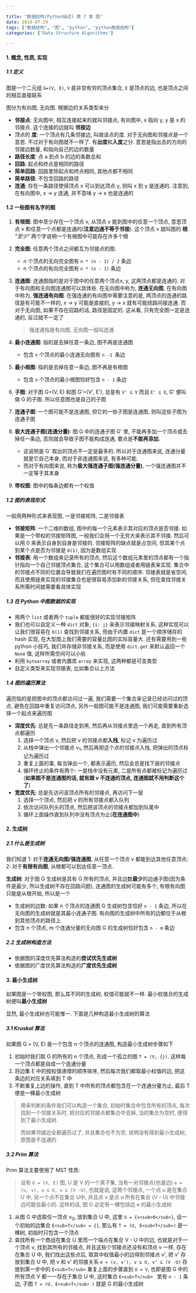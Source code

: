 ```yaml
---

title: "数据结构(Python描述) 第 7 章 图"
date: 2018-07-29
tags: ["数据结构", "图", "python", "python数据结构"]
categories: ['Data Structure Algorithms']

---
```




#### 1. 概念, 性质, 实现

##### 1.1 定义

图是一个二元组 `G=(V, E)`, `V` 是非空有穷的顶点集合, `E` 是顶点的边, 也是顶点之间的相互直接联系

图分为有向图, 无向图. 根据边的关系类型来分

* **邻接点**: 无向图中, 相互连接起来的就叫邻接点, 有向图中, x 指向 y, y 是 x 的邻接点. 这个连接的边就叫 **邻接边**
* 顶点的 **度**: 一个顶点有几条邻接边, 叫做该点的度. 对于无向图和邻接点是一个意思. 不过对于有向图就不一样了. 有**出度**和**入度**之分. 意思是指出去的方向的邻接边数量, 和指向自己的边的数量
* **路径长度**: 点 a 到点 b 的边的条数总和
* **回路**: 起点和终点是相同的路径
* **简单回路**: 回路里除起点和终点相同, 其他点都不相同
* **简单路径**: 不包含回路的路径
* **连通**: 存在一条路径使得顶点 x 可以到达顶点 y, 则叫 x 到 y 是连通的. 注意到, 在有向图中, x -> y 连通, 并不意味 y -> x 也是连通的

#### 1.2 一些图有名字的图

1. **有根图**: 图中至少存在一个顶点 v, 从顶点 v 能到图中的任意一个顶点, 意思顶点 v 和任意一个点都是连通的(**注意边通不等于邻接**). 这个顶点 v 就叫图的 **根**. *"至少"* 两个字说明一个有根图中可能存在许多个根

2. **完全图**: 任意两个顶点之间都互为邻接点的图. 
   * n 个顶点的无向完全图有 `n * (n - 1) / 2` 条边
   * n 个顶点的有向完全图有 `n * (n - 1)` 条边

3. **连通图**: 连通图指的是对于图中的任意两个顶点x, y, 这两顶点都是连通的. 对于有向图和无向图连通图可以具体些. 在无向图中称为, **连通无向图**, 在有向图中称为, **强连通有向图**.  在强连通的有向图中需要注意的是, 两顶点的连通的路径是有可能不一样的, x -> y 可能是直接的, y -> x 就有可能绕路间接连通. 而对于无向图, 如果不存在回路的话, 路径是固定的. 这从看, 只有完全图一定是连通的, 反过就不一定了

   > 强连通指是有向图, 无向图一般叫连通

4. **最小连通图**: 指的是去掉任意一条边, 图不再是连通图

   * 包含 `n` 个顶点的最小连通无向图有 `n -1 `条边

5. **最小根图**: 指的是去掉任意一条边, 图不再是有根图 

   * 包含 `n` 个顶点的最小根图恰好包含 `n - 1` 条边

6. **子图**: 对于图 G=(V, E) 和图 G'=(V', E'), 总是有 `V' ⊆ V` 而且 `E' ⊆ E`, G' 便叫做 G 的子图. 所以任意图也是自己的子图

7. **连通子图**: 一个图可能不是连通图, 但它的一些子图是连通图, 则叫这些子图为连通子图

8. **极大连通子图(连通分量)**: 图 G 中的连通子图 G' 里, 不能再多加一个顶点或去掉任一条边, 否则就会导致子图不能构成连通, 要点是**不能再添加.**

   * 这说明是 G' 取出的顶点不一定是最多的. 所以对于连通图来说, 连通分量就是它自己本身, 而对于非连通图来说, 有多种可能. 
   * 而对于有向图来说, 称为**极大强连通子图(强连通分量)**, 一个强连通图并不一定等于其本身

9. **带权图**: 图中的每条边都有一个权值

##### 1.2 图的表现形式

一般用两种形式来表现图, 一是邻接矩阵, 二是邻接表

* **邻接矩阵**: 一个二维的数组, 图中的每一个元素表示其对应的顶点是否邻接. 如果是一个带权的邻接矩阵图, 一般我们会用一个无穷大来表示其不邻接. 然后可以用 0 来表示自身到自身是邻接的. 邻接矩阵的缺点就是占空间, 但其某个点到某个点是否为邻接是 `O(1)`, 因为是数组实现
* **邻接表**: 用一个数组来记录所有的顶点, 然后这个数组元素里的顶点都有一个指针指向一个自己邻接顶点集合, 这个集合可以用数组或者用链表来实现. 集合中的邻接点不同的位置会导致我们在遍历图时有不同的顺序. 邻接表就是省空间, 而且使用链表实现的邻接集合也是很容易添加新的邻接关系, 但在查找邻接关系所需时间就需要看具体实现

##### 1.3 在 Python 中图数据的实现

* 用两个 `list` 或者两个 `tuple` 都能很好的实现邻接矩阵
* 我们也可以自定义一种 `dict` 对象, `{i: j}` 来表示邻接映射关系, 这种实现可以让我们很容易在 `O(1)` 查找到邻接关系, 但由于内置 `dict` 是一个顺序储存的 hash 实现, 在大型图上我们需要的容量比图的实际容量大. 还有需要用到一些 python 小技巧, 我们并存储非邻接关系, 而是使用 `dict.get` 来默认返回一个 `None` 值, 这样所需空间可以小些
* 利用 `bytearray` 或者内置库 `array` 来实现, 这两种都是可变类型
* 自定义类型来实现邻接表, 比如集合以上方法

##### 1.4 图的遍历算法

遍历指的是把图中的顶点都访问过一遍, 我们需要一个集合来记录已经访问过的顶点, 避免在回路中重复访问顶点, 另外一般图可能不是连通图, 我们可能需要重新选择一个起点来遍历图

* **深度优先**: 总是先一条路径走到黑, 然后再从邻接点里选一个再走, 直到所有顶点都遍历
  1. 选择一个顶点 v, 然后把 v 的邻接点都**入栈**, 标记 v 为遍历过
  2. 从栈中弹出一个邻接点 v<sub>1</sub>, 然后再把这个点的邻接点入栈, 把弹出的顶点标记为遍历过
  3. 重复上面的事, 每当弹出一个, 都表示遍历, 然后会总是找下层的邻接点
  4. 循环终止的条件有两个: 一是栈中没有元素, 二是所有点都被标记为遍历过(**如果图不是连通图的话, 就有跟 v 不连通的顶点, 连通图就不用判断这个了**)
* **宽度优先**: 总是先访问该顶点所有的邻接点, 再访问下一层
  1. 选择一个顶点, 然后把 v 的所有邻接点都入队列
  2. 依次访问队列头的顶点, 然后把该顶点的邻接点都加到队尾中
  3. 循环上面操作直到队列中没有顶点为止(**在连通图中**)

#### 2. 生成树

##### 2.1 什么是生成树

我们知道 1: 对于**连通无向图/强连通图**, 从任意一个顶点 v 都能到达其他任意顶点; 2: 对于**有根有向图**, 从根都可以到达任意一顶点. 

**生成树**: 对于图 G 生成树是具有 G 所有的顶点, 并且边数**最少**的边通子图(因为条件是最少, 所以生成树不存在回路问题), 连通图的生成树可能有多个, 有根有向图只能是从根开始, 所以是一个

* 生成树的边数: 如果 n 个顶点的连通图 G  生成树包含恰好 `n - 1` 条边, 所以在无向图的生成树就是其最小连通子图. 有向图的生成树中所有的边都位于从根到其他顶点的路径上
* 包含 n 个顶点, m 个连通分量的无向图 G 的生成树恰好包含 `n - m` 条边

##### 2.2 生成树构造方法

* 依据图的深度优先算法构造的**尝试优先生成树**
* 依据图的广度优先算法构造的**广度优先生成树**

#### 3. 最小生成树

如果图是一个带权图, 那么其不同的生成树, 权值可能就不一样. 最小权值合的生成树便叫**最小生成树**

显然, 最小生成树也可能惟一. 下面是几种构造最小生成树的算法

##### 3.1 Kruskal 算法

如果图 G = (V, E) 是一个包含 n 个顶点的连通图, 构造最小生成树步骤如下

1. 初始时我们取 G 的所有的 n 个顶点, 形成一个孤立的图 `T = (V, {})`. 这样每一个顶点都是自成一个连通分量
2. 将边集 E 中的按权值递增的顺序排序, 然后每次我们都取最小权值的边, 把这条边的对应关系填到 T 中
3. 不断重复上边的操作, 直到 T 中所有的顶点都包含在一个连通分量为止, 最后 T 便是一棵最小生成树

> 用来判断的条件我们可以构造一个集合, 初始时集合中包含所有的顶点, 每次找到一个邻接关系时, 把对应的邻接点都集合中去掉, 当的集合为空时, 便得到了最小生成树. 
>
> 而如果邻接边全都遍历过了, 并且集合也不为空, 说明没有得到最小生成树, 原图是不连通的

##### 3.2 Prim 算法

Prim 算法主要使用了 MST 性质:

> 设有 `G = (V, E)` 图, U 是 V 的一个真子集, 当有一对邻接点(也是边) `e = (u, v), u ⊆ U, v ⊆ (V -U)`, 也就是说, 这两个邻接点, 一个点 u 是在集合 U 中, 另一个点不在集合 U中, 并且点 v 是点 u 所有在集合 (V - U) 中邻接边可能会最小的. 这样的话, 图 G 必定有一棵包括边 e 的最小生成树

1. 从图 G 中选取任一顶点 v<sub>0</sub>, 放到集合 U 中, 这里 `U = {v<sub>0</sub>}`, 设一个初始的边集合 `E<sub>T</sub> = {}`, 那么有 `T = (U, E<sub>T</sub>)` 是一棵树, 初始时只包含一个顶点
2. 查找所有一个商战在集合 U 里而一个端点在集合 V - U 中的边, 也就是对于一个顶点 v, 找到其所有的邻接点, 并且这些个邻接点还没有和顶点 v 一样, 存在在集合 U 中,  我们找出这些点后, 取其中权值最小的边得到邻接点 v', 把 v' 存放到集合 U 中, 把 v 和 v' 的邻接关系 `e = (v, v'), v ⊆ U, v' ⊆ (V -U)` 存放到第一步中的 `E<sub>T</sub>` 重复上面的步骤直到 `U = V`, 也即是图 G 中的所有顶点 V 都一一存在于集合 U 中, 这时集合 `E<sub>T</sub> ` 里有 `n - 1` 条边, 子图 `T = (U, E<sub>T</sub> )` 就是 G 的最小生成树

























